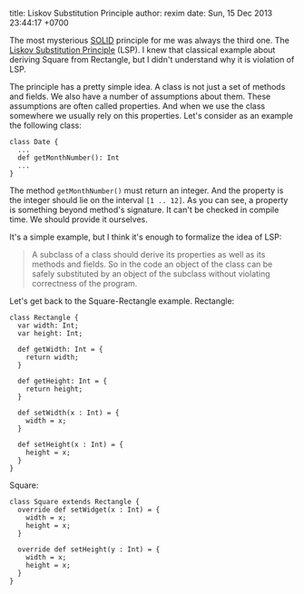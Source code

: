 title: Liskov Substitution Principle
author: rexim
date: Sun, 15 Dec 2013 23:44:17 +0700

<!-- OMG, markdown sucks! -->
<!-- <img src="images/LSP.png" style="float: left; width: 50%; margin-right: 20px;" /> -->

The most mysterious [SOLID](http://en.wikipedia.org/wiki/SOLID)
principle for me was always the third one. The
[Liskov Substitution Principle](http://en.wikipedia.org/wiki/Liskov_substitution_principle)
(LSP). I knew that classical example about deriving Square from
Rectangle, but I didn't understand why it is violation of LSP.

The principle has a pretty simple idea. A class is not just a set of
methods and fields. We also have a number of assumptions about
them. These assumptions are often called properties. And when we use
the class somewhere we usually rely on this properties. Let's consider
as an example the following class:

    class Date {
      ...
      def getMonthNumber(): Int
      ...
    }

The method `getMonthNumber()` must return an integer. And the property
is the integer should lie on the interval `[1 .. 12]`. As you can see,
a property is something beyond method's signature. It can't be checked
in compile time. We should provide it ourselves.

It's a simple example, but I think it's enough to formalize the idea
of LSP:

> A subclass of a class should derive its properties as well as its
> methods and fields. So in the code an object of the class can be
> safely substituted by an object of the subclass without violating
> correctness of the program.

Let's get back to the Square-Rectangle example. Rectangle:

    class Rectangle {
      var width: Int;
      var height: Int;

      def getWidth: Int = {
        return width;
      }

      def getHeight: Int = {
        return height;
      }

      def setWidth(x : Int) = {
        width = x;
      }

      def setHeight(x : Int) = {
        height = x;
      }
    }

Square:

    class Square extends Rectangle {
      override def setWidget(x : Int) = {
        width = x;
        height = x;
      }

      override def setHeight(y : Int) = {
        width = x;
        height = x;
      }
    }

